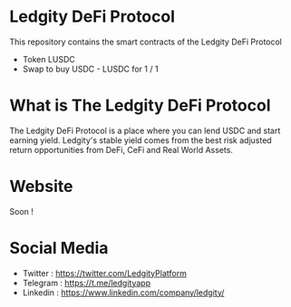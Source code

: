 # Ledgity DeFi Protocol
This repository contains the smart contracts of the Ledgity DeFi Protocol
- Token LUSDC
- Swap to buy USDC - LUSDC for 1 / 1

# What is The Ledgity DeFi Protocol
The Ledgity DeFi Protocol is a place where you can lend USDC and start earning yield. Ledgity's stable yield comes from the best risk adjusted return opportunities from DeFi, CeFi and Real World Assets.

# Website
Soon !

# Social Media
- Twitter : https://twitter.com/LedgityPlatform
- Telegram : https://t.me/ledgityapp
- Linkedin : https://www.linkedin.com/company/ledgity/
